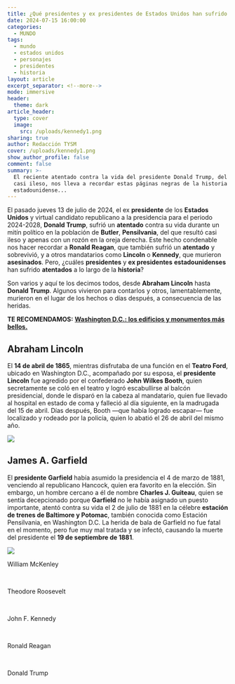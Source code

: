 ```yaml
---
title: ¿Qué presidentes y ex presidentes de Estados Unidos han sufrido atentados?
date: 2024-07-15 16:00:00
categories:
  - MUNDO
tags:
  - mundo
  - estados unidos
  - personajes
  - presidentes
  - historia
layout: article
excerpt_separator: <!--more-->
mode: immersive
header:
  theme: dark
article_header:
  type: cover
  image:
    src: /uploads/kennedy1.png
sharing: true
author: Redacción TYSM
cover: /uploads/kennedy1.png
show_author_profile: false
comment: false
summary: >-
  El reciente atentado contra la vida del presidente Donald Trump, del que salió
  casi ileso, nos lleva a recordar estas páginas negras de la historia
  estadounidense...
---
```

El pasado jueves 13 de julio de 2024, el ex **presidente** de los **Estados Unidos** y virtual candidato republicano a la presidencia para el periodo 2024-2028, **Donald Trump**, sufrió un **atentado** contra su vida durante un mitín político en la población de **Butler**, **Pensilvania**, del que resultó casi ileso y apenas con un rozón en la oreja derecha. Este hecho condenable nos hacer recordar a **Ronald Reagan**, que también sufrió un **atentado** y sobrevivió, y a otros mandatarios como **Lincoln** o **Kennedy**, que murieron **asesinados**. Pero, ¿cuáles **presidentes** y **ex presidentes** **estadounidenses** han sufrido **atentados** a lo largo de la **historia**?

Son varios y aquí te los decimos todos, desde **Abraham Lincoln** hasta **Donald Trump**. Algunos vivieron para contarlos y otros, lamentablemente, murieron en el lugar de los hechos o días después, a consecuencia de las heridas.

**TE RECOMENDAMOS:** [**Washington D.C.: los edificios y monumentos más bellos.**](https://blog.tonoysumariachi.com/mundo/2022/10/14/washington-d.c.los-edificios-y-monumentos-mas-bellos.html)

## Abraham Lincoln

El **14 de abril de 1865**, mientras disfrutaba de una función en el **Teatro Ford**, ubicado en Washington D.C., acompañado por su esposa, el **presidente** **Lincoln** fue agredido por el confederado **John Wilkes Booth**, quien secretamente se coló en el teatro y logró escabullirse al balcón presidencial, donde le disparó en la cabeza al mandatario, quien fue llevado al hospital en estado de coma y falleció al día siguiente, en la madrugada del 15 de abril. Días después, Booth —que había logrado escapar— fue localizado y rodeado por la policía, quien lo abatió el 26 de abril del mismo año.

![](https://upload.wikimedia.org/wikipedia/commons/thumb/3/37/Lincoln_assassination_slide_c1900_-_Restoration.jpg/821px-Lincoln_assassination_slide_c1900_-_Restoration.jpg)

## James A. Garfield

El **presidente** **Garfield** había asumido la presidencia el 4 de marzo de 1881, venciendo al republicano Hancock, quien era favorito en la elección. Sin embargo, un hombre cercano a él de nombre **Charles J. Guiteau**, quien se sentía decepcionado porque **Garfield** no le había asignado un puesto importante, atentó contra su vida el 2 de julio de 1881 en la célebre **estación de trenes de Baltimore y Potomac**, también conocida como Estación Pensilvania, en Washington D.C. La herida de bala de Garfield no fue fatal en el momento, pero fue muy mal tratada y se infectó, causando la muerte del presidente el **19 de septiembre de 1881**.

![](https://upload.wikimedia.org/wikipedia/commons/thumb/8/8c/Garfield_assassination_engraving_cropped.jpg/1024px-Garfield_assassination_engraving_cropped.jpg)

William McKenley

&nbsp;

Theodore Roosevelt

&nbsp;

John F. Kennedy

&nbsp;

Ronald Reagan

&nbsp;

Donald Trump

&nbsp;

&nbsp;